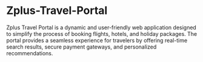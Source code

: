 # Zplus-Travel-Portal
Zplus Travel Portal is a dynamic and user-friendly web application designed to simplify the process of booking flights, hotels, and holiday packages. The portal provides a seamless experience for travelers by offering real-time search results, secure payment gateways, and personalized recommendations.
